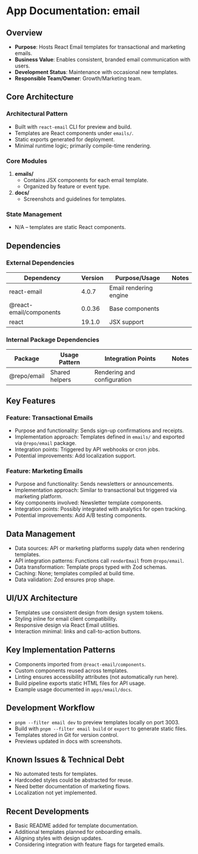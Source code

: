 # App Documentation: email

## Overview
- **Purpose**: Hosts React Email templates for transactional and marketing emails.
- **Business Value**: Enables consistent, branded email communication with users.
- **Development Status**: Maintenance with occasional new templates.
- **Responsible Team/Owner**: Growth/Marketing team.

## Core Architecture

### Architectural Pattern
- Built with `react-email` CLI for preview and build.
- Templates are React components under `emails/`.
- Static exports generated for deployment.
- Minimal runtime logic; primarily compile-time rendering.

### Core Modules
1. **emails/**
   - Contains JSX components for each email template.
   - Organized by feature or event type.
2. **docs/**
   - Screenshots and guidelines for templates.

### State Management
- N/A – templates are static React components.

## Dependencies

### External Dependencies
| Dependency | Version | Purpose/Usage | Notes |
|------------|---------|--------------|-------|
| react-email | 4.0.7 | Email rendering engine | |
| @react-email/components | 0.0.36 | Base components | |
| react | 19.1.0 | JSX support | |

### Internal Package Dependencies
| Package | Usage Pattern | Integration Points | Notes |
|-----------|---------------|-------------------|-------|
| @repo/email | Shared helpers | Rendering and configuration | |

## Key Features

### Feature: Transactional Emails
- Purpose and functionality: Sends sign-up confirmations and receipts.
- Implementation approach: Templates defined in `emails/` and exported via `@repo/email` package.
- Integration points: Triggered by API webhooks or cron jobs.
- Potential improvements: Add localization support.

### Feature: Marketing Emails
- Purpose and functionality: Sends newsletters or announcements.
- Implementation approach: Similar to transactional but triggered via marketing platform.
- Key components involved: Newsletter template components.
- Integration points: Possibly integrated with analytics for open tracking.
- Potential improvements: Add A/B testing components.

## Data Management
- Data sources: API or marketing platforms supply data when rendering templates.
- API integration patterns: Functions call `renderEmail` from `@repo/email`.
- Data transformation: Template props typed with Zod schemas.
- Caching: None; templates compiled at build time.
- Data validation: Zod ensures prop shape.

## UI/UX Architecture
- Templates use consistent design from design system tokens.
- Styling inline for email client compatibility.
- Responsive design via React Email utilities.
- Interaction minimal: links and call-to-action buttons.

## Key Implementation Patterns
- Components imported from `@react-email/components`.
- Custom components reused across templates.
- Linting ensures accessibility attributes (not automatically run here).
- Build pipeline exports static HTML files for API usage.
- Example usage documented in `apps/email/docs`.

## Development Workflow
- `pnpm --filter email dev` to preview templates locally on port 3003.
- Build with `pnpm --filter email build` or `export` to generate static files.
- Templates stored in Git for version control.
- Previews updated in docs with screenshots.

## Known Issues & Technical Debt
- No automated tests for templates.
- Hardcoded styles could be abstracted for reuse.
- Need better documentation of marketing flows.
- Localization not yet implemented.

## Recent Developments
- Basic README added for template documentation.
- Additional templates planned for onboarding emails.
- Aligning styles with design updates.
- Considering integration with feature flags for targeted emails.
